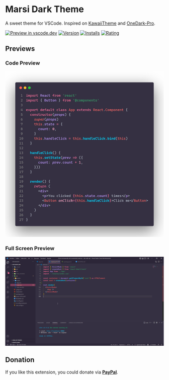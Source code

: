 # Marsi Dark Theme
A sweet theme for VSCode. Inspired on [KawaiiTheme](https://github.com/diff001a/KawaiiTheme) and [OneDark-Pro](https://github.com/Binaryify/OneDark-Pro).

[![Preview in vscode.dev](https://img.shields.io/badge/preview%20in-vscode.dev-blue)](https://vscode.dev/theme/marsi.marsidark) [![Version](https://vsmarketplacebadge.apphb.com/version/marsi.marsidark.svg)](https://marketplace.visualstudio.com/items?itemName=marsi.marsidark) [![Installs](https://vsmarketplacebadge.apphb.com/installs/marsi.marsidark.svg)](https://marketplace.visualstudio.com/items?itemName=marsi.marsidark) [![Rating](https://vsmarketplacebadge.apphb.com/rating/marsi.marsidark.svg)](https://marketplace.visualstudio.com/items?itemName=marsi.marsidark)

## Previews
### Code Preview
![Code preview](/themes/marsidark/code-preview.png)

### Full Screen Preview
![Full screen preview](/themes/marsidark/screen-preview.png)


## Donation
If you like this extension, you could donate via **[PayPal](https://www.paypal.me/marsigliacr)**.